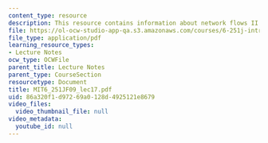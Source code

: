 ```yaml
---
content_type: resource
description: This resource contains information about network flows II.
file: https://ol-ocw-studio-app-qa.s3.amazonaws.com/courses/6-251j-introduction-to-mathematical-programming-fall-2009/86a320f1d97269a0128d4925121e8679_MIT6_251JF09_lec17.pdf
file_type: application/pdf
learning_resource_types:
- Lecture Notes
ocw_type: OCWFile
parent_title: Lecture Notes
parent_type: CourseSection
resourcetype: Document
title: MIT6_251JF09_lec17.pdf
uid: 86a320f1-d972-69a0-128d-4925121e8679
video_files:
  video_thumbnail_file: null
video_metadata:
  youtube_id: null
---
```

